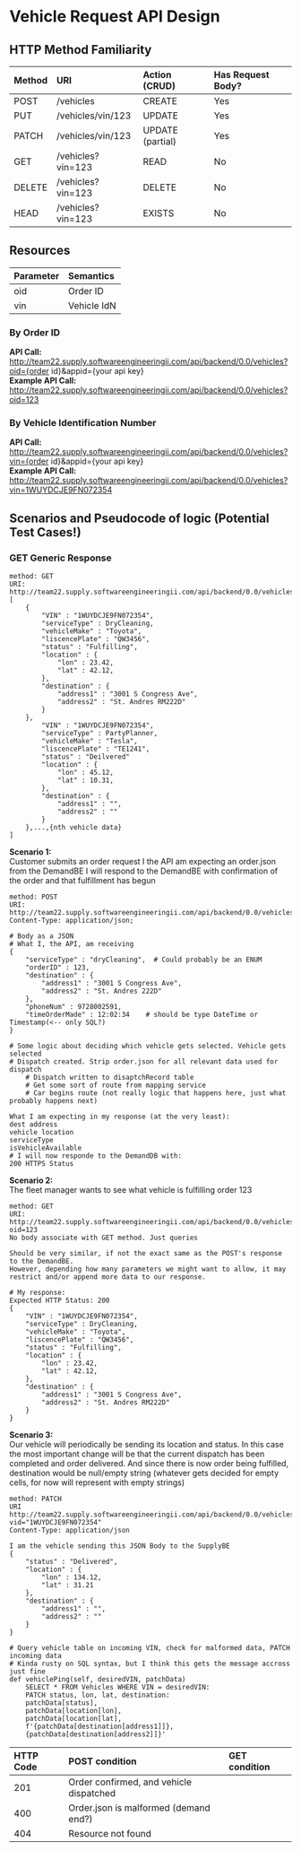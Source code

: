 # Vehicle Request API Design

## HTTP Method Familiarity
| Method    | URI                  | Action (CRUD)     | Has Request Body?
|:---       |:---                  |:---               |:---
|POST       |/vehicles             |CREATE             |Yes
|PUT        |/vehicles/vin/123     |UPDATE             |Yes
|PATCH      |/vehicles/vin/123     |UPDATE (partial)   |Yes
|GET        |/vehicles?vin=123     |READ               |No
|DELETE     |/vehicles?vin=123     |DELETE             |No
|HEAD       |/vehicles?vin=123     |EXISTS             |No

## Resources

| Parameter | Semantics  |
|:---       |:---        |
|oid        |Order ID    |
|vin        |Vehicle IdN |

### By Order ID
**API Call:**\
http://team22.supply.softwareengineeringii.com/api/backend/0.0/vehicles?oid={order id}&appid={your api key}\
**Example API Call:**\
http://team22.supply.softwareengineeringii.com/api/backend/0.0/vehicles?oid=123

### By Vehicle Identification Number
**API Call:**\
http://team22.supply.softwareengineeringii.com/api/backend/0.0/vehicles?vin={order id}&appid={your api key}\
**Example API Call:**\
http://team22.supply.softwareengineeringii.com/api/backend/0.0/vehicles?vin=1WUYDCJE9FN072354

## Scenarios and Pseudocode of logic (Potential Test Cases!)
### GET Generic Response
```
method: GET
URI: http://team22.supply.softwareengineeringii.com/api/backend/0.0/vehicles
[
    {
        "VIN" : "1WUYDCJE9FN072354",
        "serviceType" : DryCleaning,
        "vehicleMake" : "Toyota",
        "liscencePlate" : "QW3456",
        "status" : "Fulfilling",
        "location" : {
            "lon" : 23.42,
            "lat" : 42.12,
        },
        "destination" : {
            "address1" : "3001 S Congress Ave",
            "address2" : "St. Andres RM222D"
        }
    },
        "VIN" : "1WUYDCJE9FN072354",
        "serviceType" : PartyPlanner,
        "vehicleMake" : "Tesla",
        "liscencePlate" : "TE1241",
        "status" : "Deilvered"
        "location" : {
            "lon" : 45.12,
            "lat" : 10.31,
        },
        "destination" : {
            "address1" : "",
            "address2" : ""
        }
    },...,{nth vehicle data}
]
```

**Scenario 1:**\
Customer submits an order request
I the API am expecting an order.json from the DemandBE
I will respond to the DemandBE with confirmation of the order and that fulfillment has begun
```
method: POST 
URI: http://team22.supply.softwareengineeringii.com/api/backend/0.0/vehicles
Content-Type: application/json;

# Body as a JSON
# What I, the API, am receiving
{
    "serviceType" : "dryCleaning",  # Could probably be an ENUM
    "orderID" : 123,
    "destination" : {
        "address1" : "3001 S Congress Ave",
        "address2" : "St. Andres 222D"
    },
    "phoneNum" : 9728002591,
    "timeOrderMade" : 12:02:34    # should be type DateTime or Timestamp(<-- only SQL?)
}

# Some logic about deciding which vehicle gets selected. Vehicle gets selected
# Dispatch created. Strip order.json for all relevant data used for dispatch
    # Dispatch written to disaptchRecord table
    # Get some sort of route from mapping service
    # Car begins route (not really logic that happens here, just what probably happens next)

What I am expecting in my response (at the very least):
dest address
vehicle location
serviceType
isVehicleAvailable 
# I will now responde to the DemandDB with:
200 HTTPS Status

```

**Scenario 2:**\
The fleet manager wants to see what vehicle is fulfilling order 123
```
method: GET 
URI: http://team22.supply.softwareengineeringii.com/api/backend/0.0/vehicles?oid=123
No body associate with GET method. Just queries

Should be very similar, if not the exact same as the POST's response to the DemandBE.
However, depending how many parameters we might want to allow, it may restrict and/or append more data to our response.

# My response:
Expected HTTP Status: 200
{
    "VIN" : "1WUYDCJE9FN072354",
    "serviceType" : DryCleaning,
    "vehicleMake" : "Toyota",
    "liscencePlate" : "QW3456",
    "status" : "Fulfilling",
    "location" : {
        "lon" : 23.42,
        "lat" : 42.12,
    },
    "destination" : {
        "address1" : "3001 S Congress Ave",
        "address2" : "St. Andres RM222D"
    }
}
```

**Scenario 3:**\
Our vehicle will periodically be sending its location and status. 
In this case the most important change will be that the current dispatch has been completed and order delivered. And
 since there is now order being fulfilled, destination would be null/empty string (whatever gets decided for empty
  cells, for now will represent with empty strings)
```
method: PATCH 
URI http://team22.supply.softwareengineeringii.com/api/backend/0.0/vehicles?vid="1WUYDCJE9FN072354"
Content-Type: application/json

I am the vehicle sending this JSON Body to the SupplyBE
{
    "status" : "Delivered",
    "location" : {
        "lon" : 134.12,
        "lat" : 31.21
    },
    "destination" : {
        "address1" : "",
        "address2" : ""
    }
}

# Query vehicle table on incoming VIN, check for malformed data, PATCH incoming data
# Kinda rusty on SQL syntax, but I think this gets the message accross just fine
def vehiclePing(self, desiredVIN, patchData)
    SELECT * FROM Vehicles WHERE VIN = desiredVIN:
    PATCH status, lon, lat, destination:
    patchData[status], 
    patchData[location[lon], 
    patchData[location[lat], 
    f'{patchData[destination[address1]]}, 
    {patchData[destination[address2]]}'
```

| HTTP Code | POST condition                            | GET condition
|:---       |:---                                       |:---
|201        |Order confirmed, and vehicle dispatched    |
|400        |Order.json is malformed (demand end?)      |
|404        |Resource not found                         |
